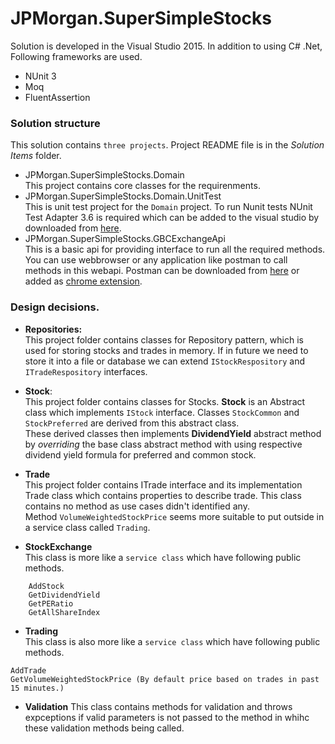 # JPMorgan.SuperSimpleStocks

Solution is developed in the Visual Studio 2015. 
In addition to using C# .Net, Following frameworks are used.

* NUnit 3
* Moq
* FluentAssertion


### Solution structure

This solution contains `three projects`. Project README file is in the *Solution Items* folder.

* JPMorgan.SuperSimpleStocks.Domain<br />
This project contains core classes for the requirenments.
* JPMorgan.SuperSimpleStocks.Domain.UnitTest<br />
This is unit test project for the `Domain` project. To run Nunit tests NUnit Test Adapter 3.6 is required which can be added to the visual studio by downloaded from [here](http://bit.ly/2jioreb).
* JPMorgan.SuperSimpleStocks.GBCExchangeApi<br />
This is a basic api for providing interface to run all the required methods. You can use webbrowser or any application like postman to call methods in this webapi. Postman can be downloaded from [here](https://www.getpostman.com/) or added as [chrome extension](http://bit.ly/1K5ZGHG).



### Design decisions.


* **Repositories:**<br />
	This project folder contains classes for Repository pattern, which is used for storing stocks and trades in memory. If in future we need to store it into a file or database we can extend `IStockRespository` and `ITradeRespository` interfaces.

* **Stock**:<br />
	This project folder contains classes for Stocks. **Stock** is an Abstract class which implements `IStock` interface. Classes `StockCommon` and `StockPreferred` are derived from this abstract class.<br />
 These derived classes then implements **DividendYield** abstract method by *overriding* the base class abstract method with using respective dividend yield formula for preferred and common stock.
    
* **Trade**<br />
	This project folder contains ITrade interface and its implementation Trade class which contains properties to describe trade. This class contains no method as use cases didn't identified any. <br />Method `VolumeWeightedStockPrice` seems more suitable to put outside in a service class called `Trading`.
    
* **StockExchange** <br />
	This class is more like a `service class` which have following public methods.
```
	AddStock
	GetDividendYield
	GetPERatio
	GetAllShareIndex
```
* **Trading**<br />
	This class is also more like a `service class` which have following public methods.
```
AddTrade
GetVolumeWeightedStockPrice (By default price based on trades in past 15 minutes.)
```
* **Validation**
	This class contains methods for validation and throws expceptions if valid parameters is not passed to the method in whihc these validation methods being called.
